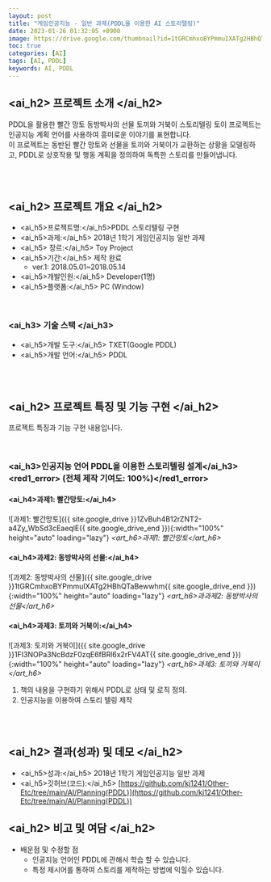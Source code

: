 ```yaml
---
layout: post
title: "게임인공지능 - 일반 과제(PDDL을 이용한 AI 스토리텔링)"
date: 2023-01-26 01:32:05 +0900
image: https://drive.google.com/thumbnail?id=1tGRCmhxoBYPmmuIXATg2HBhQTaBewwhm
toc: true
categories: [AI]
tags: [AI, PDDL]
keywords: AI, PDDL
---
```


## <ai_h2> 프로젝트 소개 </ai_h2>

PDDL을 활용한 빨간 망토 동방박사의 선물 토끼와 거북이 스토리텔링 토이 프로젝트는 인공지능 계획 언어를 사용하여 흥미로운 이야기를 표현합니다.  
이 프로젝트는 동반된 빨간 망토와 선물을 토끼와 거북이가 교환하는 상황을 모델링하고, PDDL로 상호작용 및 행동 계획을 정의하여 독특한 스토리를 만들어냅니다.

<br>
<br>

## <ai_h2> 프로젝트 개요 </ai_h2>

- <span><ai_h5>프로젝트명:</ai_h5>PDDL 스토리텔링 구현</span>
- <span><ai_h5>과제:</ai_h5> 2018년 1학기 게임인공지능 일반 과제</span>
- <span><ai_h5> 장르:</ai_h5> Toy Project</span>
- <span><ai_h5>기간:</ai_h5> 제작 완료</span>
    - ver.1: 2018.05.01~2018.05.14
- <span><ai_h5>개발인원:</ai_h5> Developer(1명)</span>
- <span><ai_h5>플랫폼:</ai_h5> PC (Window)</span>

<br>

### <ai_h3> 기술 스택 </ai_h3>

- <span><ai_h5>개발 도구:</ai_h5> TXET(Google PDDL) </span>
- <span><ai_h5>개발 언어:</ai_h5> PDDL </span>

<br>
<br>

## <ai_h2> 프로젝트 특징 및 기능 구현 </ai_h2>

프로젝트 특징과 기능 구현 내용입니다.

<br>

### <ai_h3>인공지능 언어 PDDL을 이용한 스토리텔링 설계</ai_h3><red1_error> (전체 제작 기여도: 100%)</red1_error>

#### **<ai_h4>과제1: 빨간망토:</ai_h4>**

![과제1: 빨간망토]({{ site.google_drive }}1ZvBuh4B12rZNT2-a4Zy_WbSd3cEaeqlE{{ site.google_drive_end }}){:width="100%" height="auto" loading="lazy"}
*<art_h6>과제1: 빨간망토</art_h6>* 


#### **<ai_h4>과제2: 동방박사의 선물:</ai_h4>**

![과제2: 동방박사의 선물]({{ site.google_drive }}1tGRCmhxoBYPmmuIXATg2HBhQTaBewwhm{{ site.google_drive_end }}){:width="100%" height="auto" loading="lazy"}
*<art_h6>과과제2: 동방박사의 선물</art_h6>* 


#### **<ai_h4>과제3: 토끼와 거북이:</ai_h4>**

![과제3: 토끼와 거북이]({{ site.google_drive }}1FI3NOPa3NcBdzF0zqE6fBRl6x2rFV4AT{{ site.google_drive_end }}){:width="100%" height="auto" loading="lazy"}
*<art_h6>과제3: 토끼와 거북이</art_h6>* 

1. 책의 내용을 구현하기 위해서 PDDL로 상태 및 로직 정의.
2. 인공지능을 이용하여 스토리 텔링 제작

<br>
<br>

## <ai_h2> 결과(성과) 및 데모 </ai_h2>

- <span><ai_h5>성과:</ai_h5> 2018년 1학기 게임인공지능 일반 과제 </span>
- <span><ai_h5>깃허브(코드):</ai_h5> [https://github.com/kj1241/Other-Etc/tree/main/AI/Planning(PDDL)](https://github.com/kj1241/Other-Etc/tree/main/AI/Planning(PDDL))</span>


## <ai_h2> 비고 및 여담 </ai_h2>

- 배운점 및 수정할 점
    - 인공지능 언어인 PDDL에 관해서 학습 할 수 있습니다.
    - 특정 제시어를 통하여 스토리를 제작하는 방법에 익힐수 있습니다.